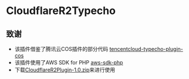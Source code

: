# CloudflareR2Typecho

## 致谢
* 该插件借鉴了腾讯云COS插件的部分代码 [tencentcloud-typecho-plugin-cos](https://github.com/Tencent-Cloud-Plugins/tencentcloud-typecho-plugin-cos)
* 该插件使用了AWS SDK for PHP [aws-sdk-php](https://github.com/aws/aws-sdk-php)
* 下载[CloudflareR2Plugin-1.0.zip](https://github.com/1682c/CloudflareR2Typecho/blob/main/CloudflareR2Plugin-1.0.zip)来进行使用
